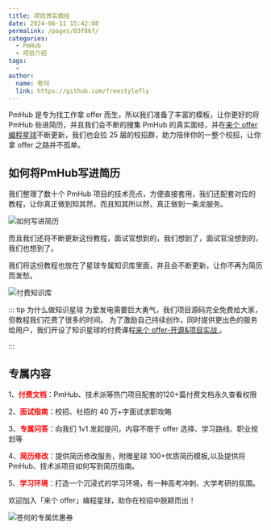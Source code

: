 ```yaml
---
title: 项目真实面经
date: 2024-06-11 15:42:08
permalink: /pages/03f86f/
categories:
  - PmHub
  - 项目介绍
tags:
  - 
author: 
  name: 苍何
  link: https://github.com/freestylefly
---
```


PmHub 是专为找工作拿 offer 而生，所以我们准备了丰富的模板，让你更好的将 PmHub 些进简历，并且我们会不断的搜集 PmHub 的真实面经，并在[来个 offer 编程星球](https://laigeoffer.cn/pages/8429d9/)不断更新，我们也会拉 25 届的校招群，助力陪伴你的一整个校招，让你拿 offer 之路并不孤单。

## 如何将PmHub写进简历

我们整理了数十个 PmHub 项目的技术亮点，方便直接套用，我们还配套对应的教程，让你真正做到知其然，而且知其所以然，真正做到一条龙服务。


![如何写进简历](https://cdn.tobebetterjavaer.com/stutymore/20240611155429.png)

而且我们还将不断更新这份教程，面试官想到的，我们想到了，面试官没想到的，我们也想到了。

我们将这份教程也放在了星球专属知识库里面，并且会不断更新，让你不再为简历而发愁。


![付费知识库](https://cdn.tobebetterjavaer.com/stutymore/20240611170854.png)

::: tip 为什么做知识星球
为爱发电需要巨大勇气，我们项目源码完全免费给大家，但教程我们花费了很多的时间。 为了激励自己持续创作，同时提供更出色的服务给用户，我们开设了知识星球的付费课程[来个 offer-开源&项目实战 ](https://laigeoffer.cn/pages/8429d9/)。

:::


## 专属内容

1、**<span style="color:red;">付费文档</span>**：PmHub、技术派等热门项目配套的120+篇付费文档永久查看权限

2、**<span style="color:red;">面试指南</span>**：校招、社招的 40 万+字面试求职攻略


3、**<span style="color:red;">专属问答</span>**：向我们 1v1 发起提问，内容不限于 offer 选择、学习路线、职业规划等



4、**<span style="color:red;">简历修改</span>**：提供简历修改服务，附赠星球 100+优质简历模板,以及提供将 PmHub、技术派项目如何写到简历指南。

5、**<span style="color:red;">学习环境</span>**：打造一个沉浸式的学习环境，有一种高考冲刺、大学考研的氛围。



欢迎加入「来个 offer」编程星球，助你在校招中脱颖而出！

![苍何的专属优惠券](https://cdn.tobebetterjavaer.com/stutymore/技术派项目介绍-20240619182536.png)


